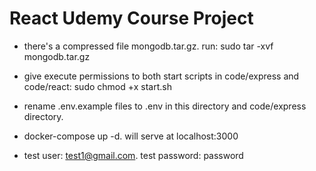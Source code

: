 # React Udemy Course Project

- there's a compressed file mongodb.tar.gz. run: sudo tar -xvf mongodb.tar.gz

- give execute permissions to both start scripts in code/express and code/react: sudo chmod +x start.sh

- rename .env.example files to .env in this directory and code/express directory.

- docker-compose up -d. will serve at localhost:3000

- test user: test1@gmail.com. test password: password
